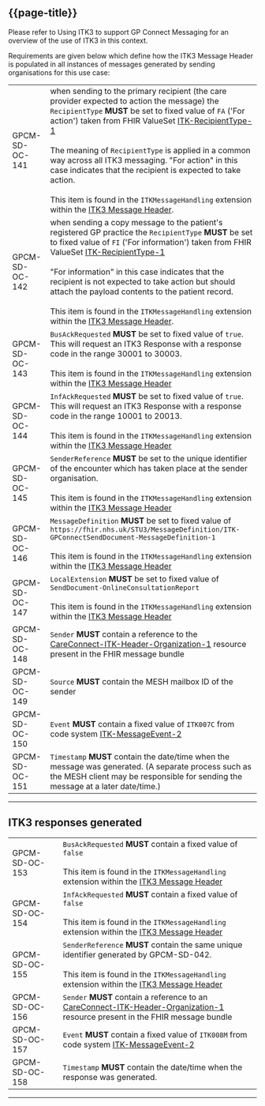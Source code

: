 ## {{page-title}}

Please refer to Using ITK3 to support GP Connect Messaging for an overview of the use of ITK3 in this context.

Requirements are given below which define how the ITK3 Message Header is populated in all instances of messages generated by sending organisations for this use case:

<table class="requirement-box">
    <tbody><tr>
      <td id="GPCM-SD-OC-141">GPCM-SD-OC-141</td>
      <td>when sending to the primary recipient (the care provider expected to action the message) the <code>RecipientType</code> <strong>MUST</strong> be set to fixed value of <code>FA</code> ('For action') taken from FHIR ValueSet <a href="https://fhir.nhs.uk/STU3/CodeSystem/ITK-RecipientType-1">ITK-RecipientType-1</a> <br>  <br>The meaning of <code>RecipientType</code> is applied in a common way across all ITK3 messaging.  "For action" in this case indicates that the recipient is expected to take  action. <br><br>This item is found in the <code>ITKMessageHandling</code> extension within the <a href="https://fhir.nhs.uk/STU3/StructureDefinition/ITK-MessageHeader-2">ITK3 Message Header</a>.</td>
    </tr>
    <tr>
      <td id="GPCM-SD-OC-142">GPCM-SD-OC-142</td>
      <td>when sending a copy message to the patient's registered GP practice the <code>RecipientType</code> <strong>MUST</strong> be set to fixed value of <code>FI</code> ('For information') taken from FHIR ValueSet <a href="https://fhir.nhs.uk/STU3/CodeSystem/ITK-RecipientType-1">ITK-RecipientType-1</a> <br>  <br>"For information" in this case indicates that the recipient is not expected to take action but should attach the payload contents to the patient record.<br><br>This item is found in the <code>ITKMessageHandling</code> extension within the <a href="https://fhir.nhs.uk/STU3/StructureDefinition/ITK-MessageHeader-2">ITK3 Message Header</a>.</td>
    </tr>
    <tr>
      <td id="GPCM-SD-OC-143">GPCM-SD-OC-143</td>
      <td><code>BusAckRequested</code> <strong>MUST</strong> be set to fixed value of <code>true</code>. This will request an ITK3 Response with a response code in the range 30001 to 30003.<br><br>This item is found in the <code>ITKMessageHandling</code> extension within the <a href="https://fhir.nhs.uk/STU3/StructureDefinition/ITK-MessageHeader-2">ITK3 Message Header</a></td>
    </tr>
    <tr>
      <td id="GPCM-SD-OC-144">GPCM-SD-OC-144</td>
      <td><code>InfAckRequested</code> <strong>MUST</strong> be set to fixed value of <code>true</code>. This will request an ITK3 Response with a response code in the range 10001 to 20013.<br><br>This item is found in the <code>ITKMessageHandling</code> extension within the <a href="https://fhir.nhs.uk/STU3/StructureDefinition/ITK-MessageHeader-2">ITK3 Message Header</a></td>
    </tr>
    <tr>
      <td id="GPCM-SD-OC-145">GPCM-SD-OC-145</td>
      <td><code>SenderReference</code> <strong>MUST</strong> be set to the unique identifier of the encounter which has taken place at the sender organisation.<br><br>This item is found in the <code>ITKMessageHandling</code> extension within the <a href="https://fhir.nhs.uk/STU3/StructureDefinition/ITK-MessageHeader-2">ITK3 Message Header</a></td>
    </tr>
    <tr>
      <td id="GPCM-SD-OC-146">GPCM-SD-OC-146</td>
      <td><code>MessageDefinition</code> <strong>MUST</strong> be set to fixed value of <code>https://fhir.nhs.uk/STU3/MessageDefinition/ITK-GPConnectSendDocument-MessageDefinition-1</code><br><br>This item is found in the <code>ITKMessageHandling</code> extension within the <a href="https://fhir.nhs.uk/STU3/StructureDefinition/ITK-MessageHeader-2">ITK3 Message Header</a></td>
    </tr>
    <tr>
      <td id="GPCM-SD-OC-147">GPCM-SD-OC-147</td>
      <td><code>LocalExtension</code> <strong>MUST</strong> be set to fixed value of <code>SendDocument-OnlineConsultationReport</code><br><br>This item is found in the <code>ITKMessageHandling</code> extension within the <a href="https://fhir.nhs.uk/STU3/StructureDefinition/ITK-MessageHeader-2">ITK3 Message Header</a></td>
    </tr>
    <tr>
      <td id="GPCM-SD-OC-148">GPCM-SD-OC-148</td>
      <td><code>Sender</code> <strong>MUST</strong> contain a reference to the <a href="https://fhir.nhs.uk/STU3/StructureDefinition/CareConnect-ITK-Header-Organization-1">CareConnect-ITK-Header-Organization-1</a> resource present in the FHIR message bundle</td>
    </tr>
    <tr>
      <td id="GPCM-SD-OC-149">GPCM-SD-OC-149</td>
      <td><code>Source</code> <strong>MUST</strong> contain the MESH mailbox ID of the sender</td>
    </tr>
    <tr>
      <td id="GPCM-SD-OC-150">GPCM-SD-OC-150</td>
      <td><code>Event</code> <strong>MUST</strong> contain a fixed value of <code>ITK007C</code> from code system <a href="https://fhir.nhs.uk/STU3/CodeSystem/ITK-MessageEvent-2">ITK-MessageEvent-2</a></td>
    </tr>
    <tr>
      <td id="GPCM-SD-OC-151">GPCM-SD-OC-151</td>
      <td><code>Timestamp</code> <strong>MUST</strong> contain the date/time when the message was generated. (A separate process such as the MESH client may be responsible for sending the message at a later date/time.)</td>
    </tr>
  </tbody></table>

---

## ITK3 responses generated

<table class="requirement-box">
    <tbody><tr>
      <td id="GPCM-SD-OC-153">GPCM-SD-OC-153</td>
      <td><code>BusAckRequested</code> <strong>MUST</strong> contain a fixed value of <code>false</code><br><br>This item is found in the <code>ITKMessageHandling</code> extension within the <a href="https://fhir.nhs.uk/STU3/StructureDefinition/ITK-MessageHeader-2">ITK3 Message Header</a></td>
    </tr>
    <tr>
      <td id="GPCM-SD-OC-154">GPCM-SD-OC-154</td>
      <td><code>InfAckRequested</code> <strong>MUST</strong> contain a fixed value of <code>false</code><br><br>This item is found in the <code>ITKMessageHandling</code> extension within the <a href="https://fhir.nhs.uk/STU3/StructureDefinition/ITK-MessageHeader-2">ITK3 Message Header</a></td>
    </tr>
    <tr>
      <td id="GPCM-SD-OC-155">GPCM-SD-OC-155</td>
      <td><code>SenderReference</code> <strong>MUST</strong> contain the same unique identifier generated by GPCM-SD-042.<br><br>This item is found in the <code>ITKMessageHandling</code> extension within the <a href="https://fhir.nhs.uk/STU3/StructureDefinition/ITK-MessageHeader-2">ITK3 Message Header</a></td>
    </tr>
    <tr>
      <td id="GPCM-SD-OC-156">GPCM-SD-OC-156</td>
      <td><code>Sender</code> <strong>MUST</strong> contain a reference to an <a href="https://fhir.nhs.uk/STU3/StructureDefinition/CareConnect-ITK-Header-Organization-1">CareConnect-ITK-Header-Organization-1</a> resource present in the FHIR message bundle</td>
    </tr>
    <tr>
      <td id="GPCM-SD-OC-157">GPCM-SD-OC-157</td>
      <td><code>Event</code> <strong>MUST</strong> contain a fixed value of <code>ITK008M</code> from code system <a href="https://fhir.nhs.uk/STU3/CodeSystem/ITK-MessageEvent-2">ITK-MessageEvent-2</a></td>
    </tr>
    <tr>
      <td id="GPCM-SD-OC-158">GPCM-SD-OC-158</td>
      <td><code>Timestamp</code> <strong>MUST</strong> contain the date/time when the response was generated.</td>
    </tr>
  </tbody></table>

---